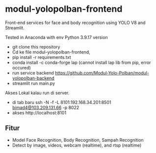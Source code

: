 # modul-yolopolban-frontend
Front-end services for face and body recognition using YOLO V8 and Streamlit.

Tested in Anaconda with env Python 3.9.17 version

- git clone this repository
- Cd ke file modul-yolopolban-frontend,
- pip install -r requirements.txt 
- conda install -c conda-forge lap (cannot install lap lib from pip, error occured)
- run service backend https://github.com/Modul-Yolo-Polban/modul-yolopolban-backend
- streamlit run main.py

Akses Lokal kalau run di server.
- di tab baru ssh -N -f -L 8101:192.168.34.201:8501 bimad4@103.209.131.66 -p 8022
- akses http://localhost:8101

## Fitur
- Model Face Recognition, Body Recognition, Sampah Recognition
- Detect by image, videos, webcam (realtime), and rtsp (realtime)
